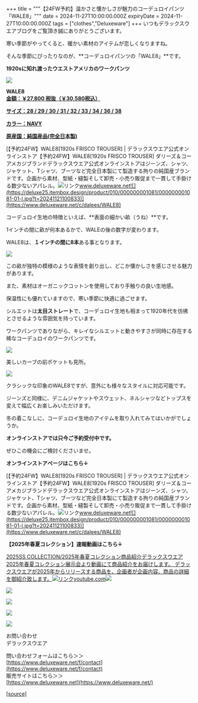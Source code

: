 +++
title = """【24FW予約】温かさと懐かしさが魅力のコーデュロイパンツ「WALE8」"""
date = 2024-11-27T10:00:00.000Z
expiryDate = 2024-11-27T10:00:00.000Z
tags = ["clothes","Deluxeware"]
+++
いつもデラックスウエアブログをご覧頂き誠にありがとうございます。

寒い季節がやってくると、暖かい素材のアイテムが恋しくなりますね。

そんな季節にぴったりなのが、**コーデュロイパンツの「WALE8」**です。

**1920sに知れ渡ったウエストアメリカのワークパンツ**

[![](https://stat.ameba.jp/user_images/20241127/16/deluxeware/81/ec/j/o0800080015514905039.jpg)](https://stat.ameba.jp/user_images/20241127/16/deluxeware/81/ec/j/o0800080015514905039.jpg)

**WALE8**  
**[金額：￥27,800 税抜（￥30,580税込）](https://www.deluxeware.net/c/dalees/WALE8)**

**[サイズ：28 / 29 / 30 / 31 / 32 / 33 / 34 / 36 / 38](https://www.deluxeware.net/c/dalees/WALE8)**

**[カラー：NAVY](https://www.deluxeware.net/c/dalees/WALE8)**

**[原産国：純国産品(完全日本製)](https://www.deluxeware.net/c/dalees/WALE8)**

[【予約24FW】WALE8\[1920s FRISCO TROUSER\] | デラックスウエア公式オンラインストア【予約24FW】WALE8\[1920s FRISCO TROUSER\] ダリーズ＆コー アメカジブランドデラックスウエア公式オンラインストアはジーンズ、シャツ、ジャケット、Tシャツ、ブーツなど完全日本製にて製造する拘りの純国産ブランドです。企画から素材、型紙・縫製そして卸売・小売り販促まで一貫して手掛ける数少ないアパレル。![リンク](https://c.stat100.ameba.jp/ameblo/symbols/v3.20.0/svg/gray/editor_link.svg)www.deluxeware.net![](https://deluxe25.itembox.design/product/010/000000001081/000000001081-01-l.jpg?t=20241121100833)](https://www.deluxeware.net/c/dalees/WALE8)

コーデュロイ生地の特徴といえば、**表面の細かい畝（うね）**です。

1インチの間に畝が何本あるかで、WALEの後の数字が変わります。

WALE8は、**１インチの間に8本**ある事となります。

[![](https://stat.ameba.jp/user_images/20241127/16/deluxeware/5c/94/j/o0800080015514906435.jpg)](https://stat.ameba.jp/user_images/20241127/16/deluxeware/5c/94/j/o0800080015514906435.jpg)

この畝が独特の模様のような表情を創り出し、どこか懐かしさを感じさせる魅力があります。

また、素材はオーガニックコットンを使用しており手触りの良い生地感。

保温性にも優れていますので、寒い季節に快適に過ごせます。

シルエットは**太目ストレート**で、コーデュロイ生地も相まって1920年代を彷彿とさせるような雰囲気を持っています。

ワークパンツでありながら、キレイなシルエットと動きやすさが同時に存在する稀なコーデュロイのワークパンツです。

[![](https://stat.ameba.jp/user_images/20241127/16/deluxeware/50/3c/j/o0800080015514909239.jpg)](https://stat.ameba.jp/user_images/20241127/16/deluxeware/50/3c/j/o0800080015514909239.jpg)

美しいカーブの前ポケットも見所。

[![](https://stat.ameba.jp/user_images/20241127/16/deluxeware/2d/87/j/o0800080015514914978.jpg)](https://stat.ameba.jp/user_images/20241127/16/deluxeware/2d/87/j/o0800080015514914978.jpg)

クラシックな印象のWALE8ですが、意外にも様々なスタイルに対応可能です。

ジーンズと同様に、デニムジャケットやスウェット、ネルシャツなどトップスを変えて幅広くお楽しみいただけます。

冬の着こなしに、コーデュロイ生地のアイテムを取り入れてみてはいかがでしょうか。

**オンラインストアでは只今ご予約受付中です。**

ぜひこの機会にご検討くださいませ。

**オンラインストアページはこちら↓**

[【予約24FW】WALE8\[1920s FRISCO TROUSER\] | デラックスウエア公式オンラインストア【予約24FW】WALE8\[1920s FRISCO TROUSER\] ダリーズ＆コー アメカジブランドデラックスウエア公式オンラインストアはジーンズ、シャツ、ジャケット、Tシャツ、ブーツなど完全日本製にて製造する拘りの純国産ブランドです。企画から素材、型紙・縫製そして卸売・小売り販促まで一貫して手掛ける数少ないアパレル。![リンク](https://c.stat100.ameba.jp/ameblo/symbols/v3.20.0/svg/gray/editor_link.svg)www.deluxeware.net![](https://deluxe25.itembox.design/product/010/000000001081/000000001081-01-l.jpg?t=20241121100833)](https://www.deluxeware.net/c/dalees/WALE8)

**【2025年春夏コレクション】速報動画はこちら↓**

[2025SS COLLECTION/2025年春夏コレクション商品紹介デラックスウエア2025年春夏コレクション展示会より動画にて商品紹介をお届けします。 デラックスウエアが2025年からリリースする商品を、企画者が企画内容、商品の詳細を御紹介致します。![リンク](https://c.stat100.ameba.jp/ameblo/symbols/v3.20.0/svg/gray/editor_link.svg)youtube.com![](https://i.ytimg.com/vi/A71qJSd2lh4/hqdefault.jpg?sqp=-oaymwEXCOADEI4CSFryq4qpAwkIARUAAIhCGAE=&rs=AOn4CLAjvDtZHCLmch_wfz5qqtOMUoi28A&days_since_epoch=20054)](https://youtube.com/playlist?list=PLmcuUjZ67rhnclr762_W-zDg7FyyrNvqF&si=EhlZK1yTrE5mAfzO)

[![](https://stat.ameba.jp/user_images/20241116/16/deluxeware/4a/05/j/o1200050015510661447.jpg?caw=800)](https://www.deluxeware.net/c/deluxeware/D-26)

[![](https://stat.ameba.jp/user_images/20240315/15/deluxeware/04/7f/j/o0800026015413271803.jpg?caw=800)](https://www.instagram.com/deluxeware/?hl=ja)

[![](https://stat.ameba.jp/user_images/20220415/12/deluxeware/3b/ce/j/o0800026015103175481.jpg?caw=800)](https://www.deluxeware.net/f/headstore)

[![](https://stat.ameba.jp/user_images/20220415/12/deluxeware/d7/c6/j/o0800026015103175487.jpg?caw=800)](https://www.deluxeware.net/)

お問い合わせ  
デラックスウエア

問い合わせフォームはこちら＞＞  
[https://www.deluxeware.net/f/contact](https://www.deluxeware.net/f/contact)  
販売サイトはこちら＞＞  
[https://www.deluxeware.net](https://www.deluxeware.net/)

[[source]](https://ameblo.jp/deluxeware/entry-12876553259.html)
